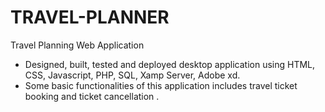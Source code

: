 # TRAVEL-PLANNER
Travel Planning Web Application 
- Designed, built, tested and deployed desktop application using HTML, CSS, Javascript, PHP, SQL, Xamp Server, Adobe xd. 
- Some basic functionalities of this application includes travel ticket booking and ticket cancellation .
